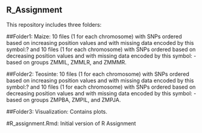 ## R_Assignment

This repository includes three folders:

##Folder1:
Maize: 10 files (1 for each chromosome) with SNPs ordered based on increasing position values and with missing data encoded by this symbol:? and 10 files (1 for each chromosome) with SNPs ordered based on decreasing position values and with missing data encoded by this symbol: - based on groups ZMMIL, ZMMLR, and ZMMMR. 

##Folder2: Teosinte: 10 files (1 for each chromosome) with SNPs ordered based on increasing position values and with missing data encoded by this symbol:? and 10 files (1 for each chromosome) with SNPs ordered based on decreasing position values and with missing data encoded by this symbol: - based on groups ZMPBA, ZMPIL, and ZMPJA. 

##Folder3: Visualization: Contains plots. 

#R_assignment.Rmd: Initial version of R Assignment

